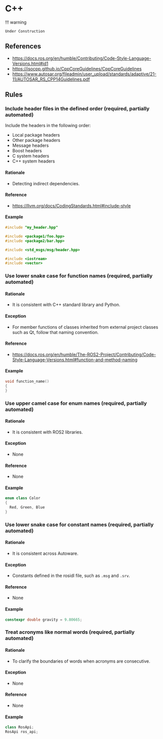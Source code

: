 # C++

!!! warning

    Under Construction

## References

- <https://docs.ros.org/en/humble/Contributing/Code-Style-Language-Versions.html#id1>
- <https://isocpp.github.io/CppCoreGuidelines/CppCoreGuidelines>
- <https://www.autosar.org/fileadmin/user_upload/standards/adaptive/21-11/AUTOSAR_RS_CPP14Guidelines.pdf>

## Rules

### Include header files in the defined order (required, partially automated)

Include the headers in the following order:

- Local package headers
- Other package headers
- Message headers
- Boost headers
- C system headers
- C++ system headers

#### Rationale

- Detecting indirect dependencies.

#### Reference

- <https://llvm.org/docs/CodingStandards.html#include-style>

#### Example

```cpp
#include "my_header.hpp"

#include <package1/foo.hpp>
#include <package2/bar.hpp>

#include <std_msgs/msg/header.hpp>

#include <iostream>
#include <vector>
```

### Use lower snake case for function names (required, partially automated)

#### Rationale

- It is consistent with C++ standard library and Python.

#### Exception

- For member functions of classes inherited from external project classes such as Qt, follow that naming convention.

#### Reference

- <https://docs.ros.org/en/humble/The-ROS2-Project/Contributing/Code-Style-Language-Versions.html#function-and-method-naming>

#### Example

```cpp
void function_name()
{
}
```

### Use upper camel case for enum names (required, partially automated)

#### Rationale

- It is consistent with ROS2 libraries.

#### Exception

- None

#### Reference

- None

#### Example

```cpp
enum class Color
{
  Red, Green, Blue
}
```

### Use lower snake case for constant names (required, partially automated)

#### Rationale

- It is consistent across Autoware.

#### Exception

- Constants defined in the rosidl file, such as `.msg` and `.srv`.

#### Reference

- None

#### Example

```cpp
constexpr double gravity = 9.80665;
```

### Treat acronyms like normal words (required, partially automated)

#### Rationale

- To clarify the boundaries of words when acronyms are consecutive.

#### Exception

- None

#### Reference

- None

#### Example

```cpp
class RosApi;
RosApi ros_api;
```
